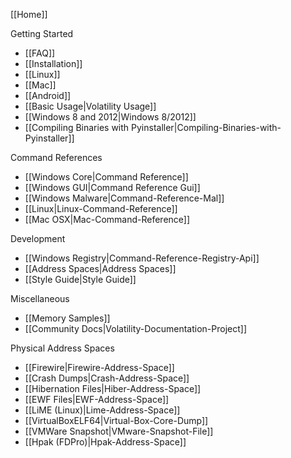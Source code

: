 [[Home]]

Getting Started
* [[FAQ]]
* [[Installation]]
* [[Linux]]
* [[Mac]]
* [[Android]]
* [[Basic Usage|Volatility Usage]]
* [[Windows 8 and 2012|Windows 8/2012]]
* [[Compiling Binaries with Pyinstaller|Compiling-Binaries-with-Pyinstaller]]

Command References 
* [[Windows Core|Command Reference]]
* [[Windows GUI|Command Reference Gui]]
* [[Windows Malware|Command-Reference-Mal]]
* [[Linux|Linux-Command-Reference]]
* [[Mac OSX|Mac-Command-Reference]]

Development 
* [[Windows Registry|Command-Reference-Registry-Api]]
* [[Address Spaces|Address Spaces]]
* [[Style Guide|Style Guide]]

Miscellaneous
* [[Memory Samples]]
* [[Community Docs|Volatility-Documentation-Project]]

Physical Address Spaces
* [[Firewire|Firewire-Address-Space]]
* [[Crash Dumps|Crash-Address-Space]]
* [[Hibernation Files|Hiber-Address-Space]]
* [[EWF Files|EWF-Address-Space]]
* [[LiME (Linux)|Lime-Address-Space]]
* [[VirtualBoxELF64|Virtual-Box-Core-Dump]]
* [[VMWare Snapshot|VMware-Snapshot-File]]
* [[Hpak (FDPro)|Hpak-Address-Space]]

